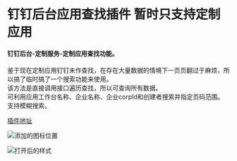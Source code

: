 # 钉钉后台应用查找插件 暂时只支持定制应用

#### 钉钉后台-定制服务-定制应用查找功能。
鉴于现在定制应用钉钉未作查找，在存在大量数据的情境下一页页翻过于麻烦，所以搞了临时搞了一个搜索功能来使用。<br />
该方法是直接调用接口遍历查找，所以可查询所有数据。<br />
可利用应用工作台名称、企业名称、企业corpId和创建者搜索并指定页码范围。<br />
支持模糊搜索。

[插件地址](https://greasyfork.org/zh-CN/scripts/420174-%E9%92%89%E9%92%89%E5%90%8E%E5%8F%B0%E5%AE%9A%E5%88%B6%E5%BA%94%E7%94%A8%E6%9F%A5%E6%89%BE)

![添加的图标位置](https://greasyfork.s3.us-east-2.amazonaws.com/h74gf2qvcc5jysgnqqcz4jvjtbu7)

![打开后的样式](https://greasyfork.s3.us-east-2.amazonaws.com/e63h2gapyz0bthkcieps93xuce7z)
